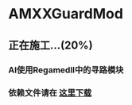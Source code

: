 # AMXXGuardMod

## 正在施工...(20%)
### AI使用Regamedll中的寻路模块
### 依赖文件请在 [这里下载](https://tieba.baidu.com/p/7251488475)